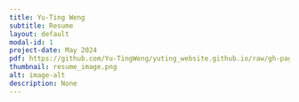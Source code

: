 ```yaml
---
title: Yu-Ting Weng
subtitle: Resume
layout: default
modal-id: 1
project-date: May 2024
pdf: https://github.com/Yu-TingWeng/yuting_website.github.io/raw/gh-pages/img/portfolio/YutingWeng_Resume.pdf
thumbnail: resume_image.png
alt: image-alt
description: None
---
```

